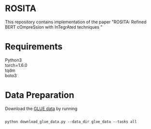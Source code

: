 ROSITA
========
This repository contains implementation of the paper "ROSITA: Refined BERT cOmpreSsion with InTegrAted techniques
"

Requirements
========
Python3 <br />
torch=1.6.0 <br />
tqdm <br />
boto3 <br />

Data Preparation
========
Download the [GLUE data](https://gluebenchmark.com/tasks) by running 
```

python download_glue_data.py --data_dir glue_data --tasks all

```
